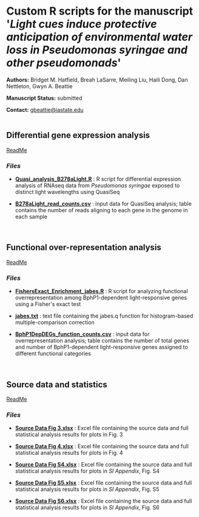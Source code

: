 # Custom R scripts for the manuscript '*Light cues induce protective anticipation of environmental water loss in Pseudomonas syringae and other pseudomonads*'

**Authors:** Bridget M. Hatfield, Breah LaSarre, Meiling Liu, Haili Dong, Dan Nettleton, Gwyn A. Beattie

**Manuscript Status:** submitted

**Contact:** gbeattie@iastate.edu  
<br /> 


## Differential gene expression analysis

[ReadMe](DifferentialExpression/)

### *Files*

* __[Quasi_analysis_B278aLight.R](DifferentialExpression/Quasi_analysis_B278aLight.R)__ : R script for differential expression analysis of RNAseq data from *Pseudomonas syringae* exposed to distinct light wavelengths using QuasiSeq 

* __[B278aLight_read_counts.csv](DifferentialExpression/B278aLight_read_counts.csv)__ : input data for QuasiSeq analysis; table contains the number of reads aligning to each gene in the genome in each sample  
<br /> 

## Functional over-representation analysis

[ReadMe](OverRepresentation/)

### *Files*

* __[FishersExact_Enrichment_jabes.R](OverRepresentation/FishersExact_Enrichment_jabes.R)__ : R script for analyzing functional overrepresentation among BphP1-dependent light-responsive genes using a Fisher's exact test

* __[jabes.txt](OverRepresentation/jabes.txt)__ : text file containing the jabes.q function for histogram-based multiple-comparison correction

* __[BphP1DepDEGs_function_counts.csv](OverRepresentation/BphP1DepDEGs_function_counts.csv)__ : input data for overrepresentation analysis; table contains the number of total genes and number of BphP1-dependent light-responsive genes assigned to different functional categories  
<br />

## Source data and statistics

[ReadMe](SourceData/)

### *Files*

* __[Source Data Fig 3.xlsx](SourceData/Source%20Data%20Fig%203.xlsx)__ : Excel file containing the source data and full statistical analysis results for plots in Fig. 3

* __[Source Data Fig 4.xlsx](SourceData/Source%20Data%20Fig%204.xlsx)__ : Excel file containing the source data and full statistical analysis results for plots in Fig. 4

* __[Source Data Fig S4.xlsx](SourceData/Source%20Data%20Fig%20S4.xlsx)__ : Excel file containing the source data and full statistical analysis results for plots in *SI Appendix*, Fig. S4

* __[Source Data Fig S5.xlsx](SourceData/Source%20Data%20Fig%20S5.xlsx)__ : Excel file containing the source data and full statistical analysis results for plots in *SI Appendix*, Fig. S5

* __[Source Data Fig S6.xlsx](SourceData/Source%20Data%20Fig%20S6.xlsx)__ : Excel file containing the source data and full statistical analysis results for plots in *SI Appendix*, Fig. S6